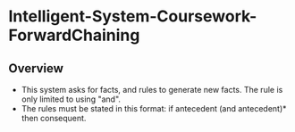 # Intelligent-System-Coursework-ForwardChaining

## Overview
* This system asks for facts, and rules to generate new facts. The rule is only limited to using "and".
* The rules must be stated in this format: if antecedent (and antecedent)* then consequent. 
